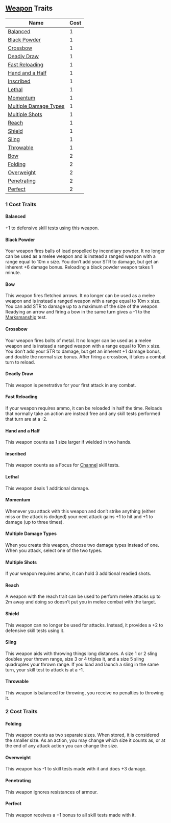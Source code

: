 ## [Weapon](Weapons) Traits

| Name                                                | Cost |
| --------------------------------------------------- | ---- |
| [Balanced](#Balanced)                               | 1    |
| [Black Powder](#Black%20Powder)                     | 1    |
| [Crossbow](#Crossbow)                               | 1    |
| [Deadly Draw](#Deadly%20Draw)                       | 1    |
| [Fast Reloading](#Fast%20Reloading)                 | 1    |
| [Hand and a Half](#Hand%20and%20a%20Half)           | 1    |
| [Inscribed](#Inscribed)                             | 1    |
| [Lethal](#Lethal)                                   | 1    |
| [Momentum](#Momentum)                               | 1    |
| [Multiple Damage Types](#Multiple%20Damage%20Types) | 1    |
| [Multiple Shots](#Multiple%20Shots)                 | 1    |
| [Reach](#Reach)                                     | 1    |
| [Shield](#Shield)                                   | 1    |
| [Sling](#Sling)                                     | 1    |
| [Throwable](#Throwable)                             | 1    |
| [Bow](#Bow)                                         | 2    |
| [Folding](#Folding)                                 | 2    |
| [Overweight](#Overweight)                           | 2    |
| [Penetrating](#Penetrating)                         | 2    |
| [Perfect](#Perfect)                                 | 2    |

### 1 Cost Traits

#### Balanced
+1 to defensive skill tests using this weapon.

#### Black Powder
Your weapon fires balls of lead propelled by incendiary powder. It no longer can be used as a melee weapon and is instead a ranged weapon with a range equal to 10m x size. You don’t add your STR to damage, but get an inherent +6 damage bonus. Reloading a black powder weapon takes 1 minute. 

#### Bow
This weapon fires fletched arrows. It no longer can be used as a melee weapon and is instead a ranged weapon with a range equal to 10m x size. You can add STR to damage up to a maximum of the size of the weapon. Readying an arrow and firing a bow in the same turn gives a -1 to the [Marksmanship](Marksmanship) test.

#### Crossbow
Your weapon fires bolts of metal. It no longer can be used as a melee weapon and is instead a ranged weapon with a range equal to 10m x size. You don’t add your STR to damage, but get an inherent +1 damage bonus, and double the normal size bonus. After firing a crossbow, it takes a combat turn to reload.

#### Deadly Draw
This weapon is penetrative for your first attack in any combat.

#### Fast Reloading
If your weapon requires ammo, it can be reloaded in half the time. Reloads that normally take an action are instead free and any skill tests performed that turn are at a -2.

#### Hand and a Half
This weapon counts as 1 size larger if wielded in two hands.

#### Inscribed
This weapon counts as a Focus for [Channel](Channel) skill tests.    

#### Lethal
This weapon deals 1 additional damage.

#### Momentum
Whenever you attack with this weapon and don’t strike anything (either miss or the attack is dodged) your next attack gains +1 to hit and +1 to damage (up to three times). 

#### Multiple Damage Types
When you create this weapon, choose two damage types instead of one. When you attack, select one of the two types.       

#### Multiple Shots
If your weapon requires ammo, it can hold 3 additional readied shots.   

#### Reach
A weapon with the reach trait can be used to perform melee attacks up to 2m away and doing so doesn’t put you in melee combat with the target.

#### Shield
This weapon can no longer be used for attacks. Instead, it provides a +2 to defensive skill tests using it.

#### Sling
This weapon aids with throwing things long distances. A size 1 or 2 sling doubles your thrown range, size 3 or 4 triples it, and a size 5 sling quadruples your thrown range. If you load and launch a sling in the same turn, your skill test to attack is at a -1.

#### Throwable
This weapon is balanced for throwing, you receive no penalties to throwing it.  

### 2 Cost Traits

#### Folding
This weapon counts as two separate sizes. When stored, it is considered the smaller size. As an action, you may change which size it counts as, or at the end of any attack action you can change the size. 

#### Overweight
This weapon has -1 to skill tests made with it and does +3 damage. 

#### Penetrating
This weapon ignores resistances of armour.   

#### Perfect
This weapon receives a +1 bonus to all skill tests made with it.